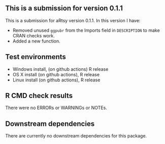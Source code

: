 ## This is a submission for version 0.1.1
This is a submission for aRtsy version 0.1.1. In this version I have:

* Removed unused `ggpubr` from the Imports field in `DESCRIPTION` to make CRAN checks work.
* Added a new function.

## Test environments
* Windows install, (on github actions) R release
* OS X install (on github actions), R release
* Linux install (on github actions), R release

## R CMD check results
There were no ERRORs or WARNINGs or NOTEs.

## Downstream dependencies
There are currently no downstream dependencies for this package.
